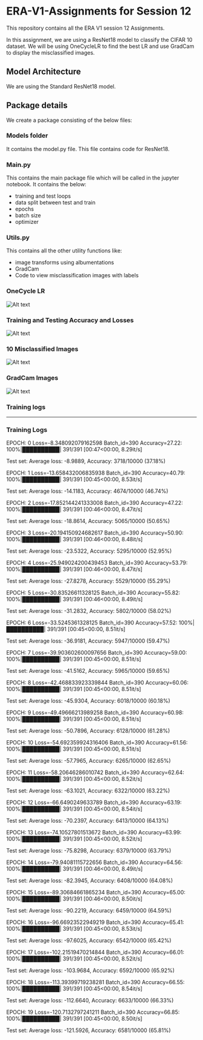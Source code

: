 # ERA-V1-Assignments for Session 12
This repository contains all the ERA V1 session 12 Assignments.

In this assignment, we are using a ResNet18 model to classify the CIFAR 10 dataset.
We will be using OneCycleLR to find the best LR and use GradCam to display the misclassified images.

## Model Architecture
We are using the Standard ResNet18 model.

## Package details
We create a package consisting of the below files:

### Models folder
It contains the model.py file. This file contains code for ResNet18.

### Main.py
This contains the main package file which will be called in the jupyter notebook.
It contains the below:
  - training and test loops
  - data split between test and train
  - epochs
  - batch size
  - optimizer

### Utils.py
This contains all the other utility functions like:
  - image transforms using albumentations
  - GradCam
  - Code to view misclassification images with labels

### OneCycle LR
![Alt text](OneCycleLR.png)

### Training and Testing Accuracy and Losses
![Alt text](Train_Test_Acc.png)

### 10 Misclassified Images
![Alt text](Misclassified.png)

### GradCam Images
![Alt text](GradCam.png)

### Training logs
<hr>

<h3>Training Logs</h3>

EPOCH: 0
Loss=-8.348092079162598 Batch_id=390 Accuracy=27.22: 100%|██████████| 391/391 [00:47<00:00,  8.29it/s]

Test set: Average loss: -8.9889, Accuracy: 3718/10000 (37.18%)

EPOCH: 1
Loss=-13.658432006835938 Batch_id=390 Accuracy=40.79: 100%|██████████| 391/391 [00:45<00:00,  8.53it/s]

Test set: Average loss: -14.1183, Accuracy: 4674/10000 (46.74%)

EPOCH: 2
Loss=-17.852144241333008 Batch_id=390 Accuracy=47.22: 100%|██████████| 391/391 [00:46<00:00,  8.47it/s]

Test set: Average loss: -18.8614, Accuracy: 5065/10000 (50.65%)

EPOCH: 3
Loss=-20.194150924682617 Batch_id=390 Accuracy=50.90: 100%|██████████| 391/391 [00:46<00:00,  8.48it/s]

Test set: Average loss: -23.5322, Accuracy: 5295/10000 (52.95%)

EPOCH: 4
Loss=-25.949024200439453 Batch_id=390 Accuracy=53.79: 100%|██████████| 391/391 [00:46<00:00,  8.47it/s]

Test set: Average loss: -27.8278, Accuracy: 5529/10000 (55.29%)

EPOCH: 5
Loss=-30.83526611328125 Batch_id=390 Accuracy=55.82: 100%|██████████| 391/391 [00:46<00:00,  8.49it/s]

Test set: Average loss: -31.2832, Accuracy: 5802/10000 (58.02%)

EPOCH: 6
Loss=-33.5245361328125 Batch_id=390 Accuracy=57.52: 100%|██████████| 391/391 [00:45<00:00,  8.51it/s]

Test set: Average loss: -36.9181, Accuracy: 5947/10000 (59.47%)

EPOCH: 7
Loss=-39.903602600097656 Batch_id=390 Accuracy=59.00: 100%|██████████| 391/391 [00:45<00:00,  8.51it/s]

Test set: Average loss: -41.5162, Accuracy: 5965/10000 (59.65%)

EPOCH: 8
Loss=-42.468833923339844 Batch_id=390 Accuracy=60.06: 100%|██████████| 391/391 [00:45<00:00,  8.51it/s]

Test set: Average loss: -45.9304, Accuracy: 6018/10000 (60.18%)

EPOCH: 9
Loss=-49.49666213989258 Batch_id=390 Accuracy=60.98: 100%|██████████| 391/391 [00:45<00:00,  8.51it/s]

Test set: Average loss: -50.7896, Accuracy: 6128/10000 (61.28%)

EPOCH: 10
Loss=-54.692359924316406 Batch_id=390 Accuracy=61.56: 100%|██████████| 391/391 [00:45<00:00,  8.51it/s]

Test set: Average loss: -57.7965, Accuracy: 6265/10000 (62.65%)

EPOCH: 11
Loss=-58.20646286010742 Batch_id=390 Accuracy=62.64: 100%|██████████| 391/391 [00:45<00:00,  8.52it/s]

Test set: Average loss: -63.1021, Accuracy: 6322/10000 (63.22%)

EPOCH: 12
Loss=-66.6490249633789 Batch_id=390 Accuracy=63.19: 100%|██████████| 391/391 [00:45<00:00,  8.54it/s]

Test set: Average loss: -70.2397, Accuracy: 6413/10000 (64.13%)

EPOCH: 13
Loss=-74.10527801513672 Batch_id=390 Accuracy=63.99: 100%|██████████| 391/391 [00:45<00:00,  8.52it/s]

Test set: Average loss: -75.8298, Accuracy: 6379/10000 (63.79%)

EPOCH: 14
Loss=-79.94081115722656 Batch_id=390 Accuracy=64.56: 100%|██████████| 391/391 [00:46<00:00,  8.49it/s]

Test set: Average loss: -82.3945, Accuracy: 6408/10000 (64.08%)

EPOCH: 15
Loss=-89.30684661865234 Batch_id=390 Accuracy=65.00: 100%|██████████| 391/391 [00:46<00:00,  8.50it/s]

Test set: Average loss: -90.2219, Accuracy: 6459/10000 (64.59%)

EPOCH: 16
Loss=-96.66923522949219 Batch_id=390 Accuracy=65.41: 100%|██████████| 391/391 [00:45<00:00,  8.53it/s]

Test set: Average loss: -97.6025, Accuracy: 6542/10000 (65.42%)

EPOCH: 17
Loss=-102.21519470214844 Batch_id=390 Accuracy=66.01: 100%|██████████| 391/391 [00:45<00:00,  8.52it/s]

Test set: Average loss: -103.9684, Accuracy: 6592/10000 (65.92%)

EPOCH: 18
Loss=-113.39399719238281 Batch_id=390 Accuracy=66.55: 100%|██████████| 391/391 [00:45<00:00,  8.54it/s]

Test set: Average loss: -112.6640, Accuracy: 6633/10000 (66.33%)

EPOCH: 19
Loss=-120.7132797241211 Batch_id=390 Accuracy=66.85: 100%|██████████| 391/391 [00:45<00:00,  8.50it/s]

Test set: Average loss: -121.5926, Accuracy: 6581/10000 (65.81%)
